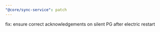 ```yaml
---
"@core/sync-service": patch
---
```


fix: ensure correct acknowledgements on silent PG after electric restart
